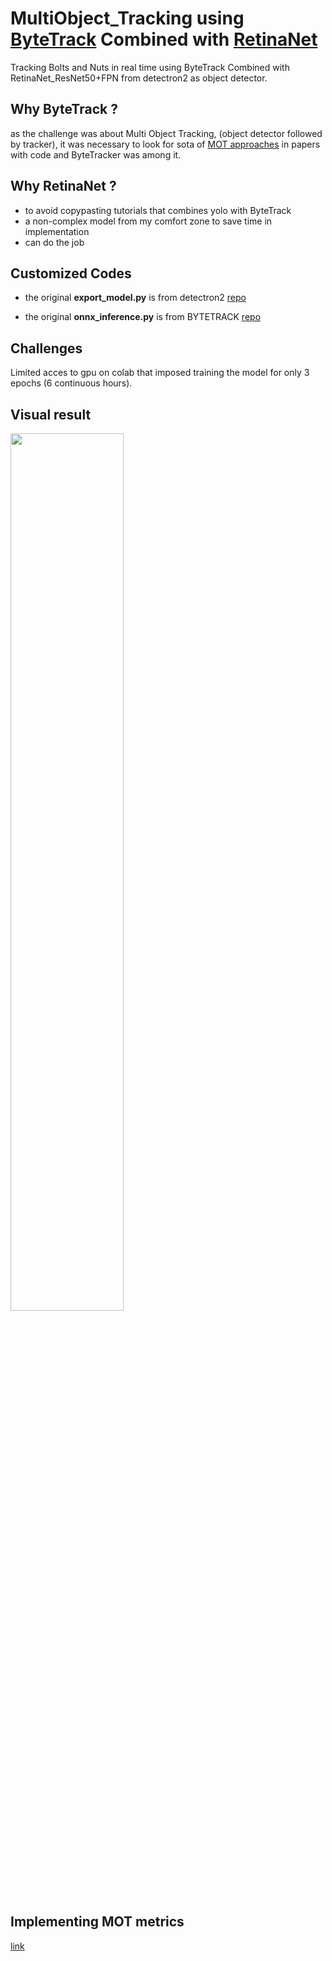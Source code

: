 # MultiObject_Tracking using [ByteTrack](https://github.com/ifzhang/ByteTrack) Combined with [RetinaNet](https://github.com/facebookresearch/detectron2/blob/main/MODEL_ZOO.md#retinanet)
Tracking Bolts and Nuts in real time using ByteTrack  Combined with RetinaNet_ResNet50+FPN from detectron2 as object detector.

## Why ByteTrack ?

as the challenge was about Multi Object Tracking, (object detector followed by tracker), it was necessary to look  for sota of [MOT approaches](https://paperswithcode.com/paper/bytetrack-multi-object-tracking-by-1)  in papers with code and ByteTracker was among it.

## Why RetinaNet ?

- to avoid copypasting tutorials that combines yolo with  ByteTrack 
- a non-complex model from my comfort zone to save time in implementation
- can do the job


## Customized Codes

- the original **export_model.py** is from detectron2 [repo](https://github.com/facebookresearch/detectron2/tree/main/tools/deploy)

- the original **onnx_inference.py** is from BYTETRACK [repo](https://github.com/ifzhang/ByteTrack/tree/main/deploy/ONNXRuntime) 

## Challenges

Limited acces to gpu on colab that imposed training the model for only 3 epochs (6 continuous hours).

## Visual result

<img src='https://github.com/Sahar-DataScience/MultiObject_Tracking-StromaVsion/blob/main/result4.gif' width='60%'/>

## Implementing MOT metrics 

 [link](https://github.com/cheind/py-motmetrics)
